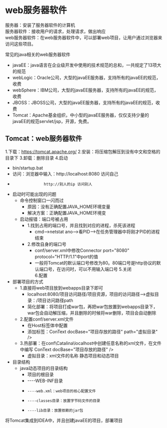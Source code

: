 # web服务器软件
服务器：安装了服务器软件的计算机  
服务器软件：接收用户的请求，处理请求，做出响应  
web服务器软件：在web服务器软件中，可以部署web项目，让用户通过浏览器来访问这些项目。

常见的java相关的web服务器软件
  * javaEE：java语言在企业级开发中使用的技术规范的总和，一共规定了13项大的规范
  * webLogic：Oracle公司，大型的javaEE服务器，支持所有的javaEE的规范，收费
  * webSphere：IBM公司，大型的javaEE服务器，支持所有的javaEE的规范，收费
  * JBOSS：JBOSS公司，大型的javaEE服务器，支持所有的javaEE的规范，收费
  * Tomcat：Apache基金组织，中小型的javaEE服务器，仅仅支持少量的javaEE的规范servlet/jsp，开源，免费。

## Tomcat：web服务器软件
1.下载：https://tomcat.apache.org/
2.安装：将压缩包解压到没有中文和空格的目录下
3.卸载：删除目录
4.启动
  * bin/startup.bat
  * 访问：浏览器中输入：http://localhost:8080 访问自己
  *                   http://别人的ip 访问别人  
  * 启动时可能出现的问题
    * 命令控制窗口一闪而过
      * 原因：没有正确配置JAVA_HOME环境变量
      * 解决方案：正确配置JAVA_HOME环境变
    * 启动报错：端口号被占用
      * 1.找到占用的端口号，并且找到对应的进程，杀死该进程
        * cmd-->netstat ano-->看PID-->在任务管理器中将刚才PID的进程结束
      * 2.修改自身的端口号
        * conf/server.xml中修改Connector port="8080" protocol="HTTP/1.1"中port的值
        * 一般将Tomcat的默认端口号修改为80。80端口号是http协议的默认端口号，在访问时，可以不用输入端口号
5.关闭  
6.配置
  * 部署项目的方式
    * 1.直接将web项目放到webapps目录下即可
      * localhost:8080/项目访问路径/项目资源，项目的访问路径-->虚拟目录：/项目访问路径path
      * 简化部署：将项目打成war包，再把war包放置到webapps目录下，war包会自动解压缩，并且删除的时候将war删除，项目会自动删除
    * 2.配置conf/server.xml文件
      * 在Host标签体中配置
      * 添加标签：ConText docBase="项目存放的路径" path="虚拟目录" />
    * 3.热部署：在conf\Catalina\localhost中创建任意名称的xml文件，在文件中编写 ConText docBase="项目存放的路径" />
      * 虚拟目录：xml文件的名称
静态项目和动态项目
  * 目录结构
    * java动态项目的目录结构
      * 项目的根目录
      *   ----WEB-INF目录
      *     ----web.xml：web项目的核心配置文件
      *     ----classes目录：放置字节码文件的目录
      *     ----lib目录：放置依赖的jar包

将Tomcat集成到IDEA中，并且创建javaEE的项目，部署项目




























